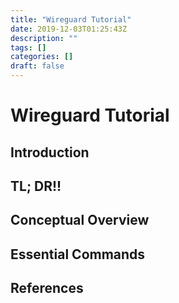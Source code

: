 ```yaml
---
title: "Wireguard Tutorial"
date: 2019-12-03T01:25:43Z
description: ""
tags: []
categories: []
draft: false
---
```


# Wireguard Tutorial

## Introduction

## TL; DR!!

## Conceptual Overview

## Essential Commands

## References
